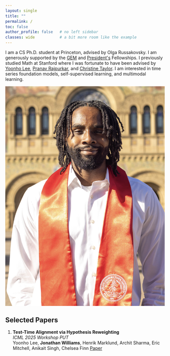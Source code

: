 ```yaml
---
layout: single
title: ""
permalink: /
toc: false
author_profile: false   # no left sidebar
classes: wide           # a bit more room like the example
---
```



<div class="about-grid">
  <div class="about-text">

I am a CS Ph.D. student at Princeton, advised by Olga Russakovsky. I am generously supported by the [GEM](https://www.gemfellowship.org/gem-fellowship-program/) and [President's](https://gradschool.princeton.edu/financial-support/fellowships/princeton-fellowships/presidents-fellowship) Fellowships. I previously studied Math at Stanford where I was fortunate to have been advised by [Yoonho Lee](https://yoonholee.com/), [Pranav Rajpurkar](https://pranavrajpurkar.com/), and [Christine Taylor](https://mathematics.stanford.edu/people/christine-taylor). I am interested in time series foundation models, self-supervised learning, and multimodal learning.

  </div>

  <div class="about-photo">
    <img src="/assets/images/headshot.jpg" alt="Jonathan Williams">
  </div>
</div>



## Selected Papers

1. **Test-Time Alignment via Hypothesis Reweighting**  
   *ICML 2025 Workshop PUT*  
   Yoonho Lee, **Jonathan Williams**, Henrik Marklund, Archit Sharma, Eric Mitchell, Anikait Singh, Chelsea Finn
   [Paper](https://arxiv.org/abs/2412.08812)
